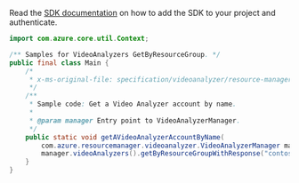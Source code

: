 Read the [SDK documentation](https://github.com/Azure/azure-sdk-for-java/blob/azure-resourcemanager-videoanalyzer_1.0.0-beta.3/sdk/videoanalyzer/azure-resourcemanager-videoanalyzer/README.md) on how to add the SDK to your project and authenticate.

```java
import com.azure.core.util.Context;

/** Samples for VideoAnalyzers GetByResourceGroup. */
public final class Main {
    /*
     * x-ms-original-file: specification/videoanalyzer/resource-manager/Microsoft.Media/preview/2021-11-01-preview/examples/video-analyzer-accounts-get-by-name.json
     */
    /**
     * Sample code: Get a Video Analyzer account by name.
     *
     * @param manager Entry point to VideoAnalyzerManager.
     */
    public static void getAVideoAnalyzerAccountByName(
        com.azure.resourcemanager.videoanalyzer.VideoAnalyzerManager manager) {
        manager.videoAnalyzers().getByResourceGroupWithResponse("contoso", "contosotv", Context.NONE);
    }
}
```
